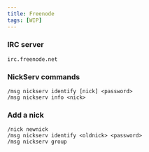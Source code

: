 ```yaml
---
title: Freenode
tags: [WIP]
---
```


### IRC server

```
irc.freenode.net
```

### NickServ commands

```
/msg nickserv identify [nick] <password>
/msg nickserv info <nick>
```

### Add a nick

```
/nick newnick
/msg nickserv identify <oldnick> <password>
/msg nickserv group
```
